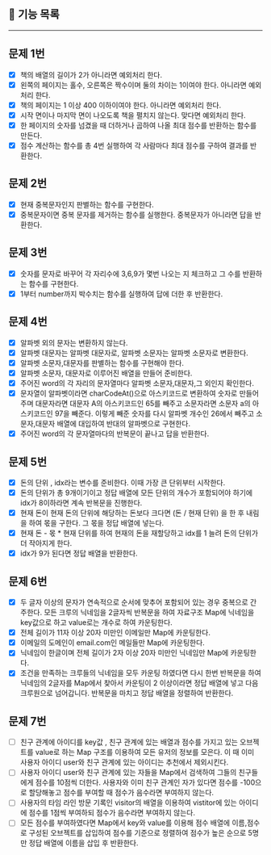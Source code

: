## 🚀 기능 목록

---

## 문제 1번

- [x] 책의 배열의 길이가 2가 아니라면 예외처리 한다.
- [x] 왼쪽의 페이지는 홀수, 오른쪽은 짝수이며 둘의 차이는 1이여야 한다. 아니라면 예외처리 한다.
- [x] 책의 페이지는 1 이상 400 이하이여야 한다. 아니라면 예외처리 한다.
- [x] 시작 면이나 마지막 면이 나오도록 책을 펼치지 않는다. 맞다면 예외처리 한다.
- [x] 한 페이지의 숫자를 넘겼을 때 더하거나 곱하여 나올 최대 점수를 반환하는 함수를 만든다.
- [x] 점수 계산하는 함수를 총 4번 실행하여 각 사람마다 최대 점수를 구하여 결과를 반환한다.

## 문제 2번

- [x] 현재 중복문자인지 판별하는 함수를 구현한다.
- [x] 중복문자이면 중복 문자를 제거하는 함수를 실행한다. 중복문자가 아니라면 답을 반환한다.

## 문제 3번

- [x] 숫자를 문자로 바꾸어 각 자리수에 3,6,9가 몇번 나오는 지 체크하고 그 수를 반환하는 함수를 구현한다.
- [x] 1부터 number까지 박수치는 함수를 실행하여 답에 더한 후 반환한다.

## 문제 4번

- [x] 알파벳 외의 문자는 변환하지 않는다.
- [x] 알파벳 대문자는 알파벳 대문자로, 알파벳 소문자는 알파벳 소문자로 변환한다.
- [x] 알파벳 소문자,대문자를 판별하는 함수를 구현해야 한다.
- [x] 알파벳 소문자, 대문자로 이루어진 배열을 만들어 준비한다.
- [x] 주어진 word의 각 자리의 문자열마다 알파벳 소문자,대문자,그 외인지 확인한다.
- [x] 문자열이 알파벳이라면 charCodeAt()으로 아스키코드로 변환하여 숫자로 만들어주며 대문자라면 대문자 A의 아스키코드인 65를 빼주고 소문자라면 소문자 a의 아스키코드인 97을 빼준다. 이렇게 빼준 숫자를 다시 알파벳 개수인 26에서 빼주고 소문자,대문자 배열에 대입하여 반대의 알파벳으로 구현한다.
- [x] 주어진 word의 각 문자열마다의 반복문이 끝나고 답을 반환한다.

## 문제 5번

- [x] 돈의 단위 , idx라는 변수를 준비한다. 이때 가장 큰 단위부터 시작한다.
- [x] 돈의 단위가 총 9개이기이고 정답 배열에 모든 단위의 개수가 포함되어야 하기에 idx가 8이하라면 계속 반복문을 진행한다.
- [x] 현재 돈이 현재 돈의 단위에 해당하는 돈보다 크다면 (돈 / 현재 단위) 을 한 후 내림을 하여 몫을 구한다. 그 몫을 정답 배열에 넣는다.
- [x] 현재 돈 - 몫 \* 현재 단위를 하여 현재의 돈을 재할당하고 idx를 1 늘려 돈의 단위가 더 작아지게 한다.
- [x] idx가 9가 된다면 정답 배열을 반환한다.

## 문제 6번

- [x] 두 글자 이상의 문자가 연속적으로 순서에 맞추어 포함되어 있는 경우 중복으로 간주한다. 모든 크루의 닉네임을 2글자씩 반복문을 하여 자료구조 Map에 닉네임을 key값으로 하고 value로는 개수로 하여 카운팅한다.
- [x] 전체 길이가 11자 이상 20자 미만인 이메일만 Map에 카운팅한다.
- [x] 이메일의 도메인이 email.com인 메일들만 Map에 카운팅한다.
- [x] 닉네임이 한글이며 전체 길이가 2자 이상 20자 미만인 닉네임만 Map에 카운팅한다.
- [x] 조건을 만족하는 크루들의 닉네임을 모두 카운팅 하였다면 다시 한번 반복문을 하여 닉네임의 2글자를 Map에서 찾아서 카운팅이 2 이상이라면 정답 배열에 넣고 다음 크루원으로 넘어갑니다. 반복문을 마치고 정답 배열을 정렬하여 반환한다.

## 문제 7번

- [ ] 친구 관계에 아이디를 key값 , 친구 관계에 있는 배열과 점수를 가지고 있는 오브젝트를 value로 하는 Map 구조를 이용하여 모든 유저의 정보를 모은다. 이 때 이미 사용자 아이디 user와 친구 관계에 있는 아이디는 추천에서 제외시킨다.
- [ ] 사용자 아이디 user와 친구 관계에 있는 자들을 Map에서 검색하여 그들의 친구들에게 점수를 10점씩 더한다. 사용자와 이미 친구 관계인 자가 있다면 점수를 -100으로 할당해놓고 점수를 부여할 때 점수가 음수라면 부여하지 않는다.
- [ ] 사용자의 타임 라인 방문 기록인 visitor의 배열을 이용하여 vistitor에 있는 아이디에 점수를 1점씩 부여하되 점수가 음수라면 부여하지 않는다.
- [ ] 모든 점수를 부여하였다면 Map에서 key와 value를 이용해 점수 배열에 이름,점수로 구성된 오브젝트를 삽입하여 점수를 기준으로 정렬하여 점수가 높은 순으로 5명만 정답 배열에 이름을 삽입 후 반환한다.
